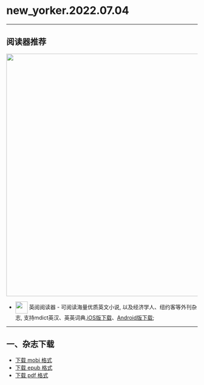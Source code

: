 # new_yorker.2022.07.04
--------------
## 阅读器推荐
<a href="https://ereader.link/?utm_source=github&utm_medium=github&utm_campaign=github" target="_blank">
<img src="https://pic2.zhimg.com/v2-2158f25799daf1cc82b8c88286d58709_1440w.jpg" width="640px"/>
</a>

* <img align="center" src="https://ereader.link/images/ereader.png" width="32px" /> 英阅阅读器 - 可阅读海量优质英文小说, 以及经济学人、纽约客等外刊杂志, 支持mdict英汉、英英词典,[iOS版下载](https://apps.apple.com/cn/app/ereader-%E8%8B%B1%E9%98%85%E9%98%85%E8%AF%BB%E5%99%A8/id1558805880)、[Android版下载](https://ereader.link/apps/EReader-For-Android.apk);

---------------------
## 一、杂志下载
* [下载 mobi 格式](https://raw.githubusercontent.com/hehonghui/awesome-english-ebooks/master/02_new_yorker/2022.07.04/new_yorker.2022.07.04.mobi) 
* [下载 epub 格式](https://raw.githubusercontent.com/hehonghui/awesome-english-ebooks/master/02_new_yorker/2022.07.04/new_yorker.2022.07.04.epub)
* [下载 pdf 格式](https://raw.githubusercontent.com/hehonghui/awesome-english-ebooks/master/02_new_yorker/2022.07.04/new_yorker.2022.07.04.pdf)
    
